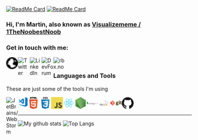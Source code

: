 [![ReadMe Card](https://github-readme-stats.vercel.app/api/pin/?username=visualizememe&repo=bloxy)](https://github.com/visualizememe/bloxy/tree/pre-dev)
[![ReadMe Card](https://github-readme-stats.vercel.app/api/pin/?username=scripterscf&repo=node-cf-router)](https://github.com/scripterscf/node-cf-router)

### Hi, I'm Martin, also known as [Visualizememe / 1TheNoobestNoob][website]

### Get in touch with me:

[<img align="left" alt="rbx.no" width="32px" src="https://raw.githubusercontent.com/iconic/open-iconic/master/svg/globe.svg" />][website]
[<img align="left" alt="Twitter" width="32px" src="https://cdn.jsdelivr.net/npm/simple-icons@v3/icons/twitter.svg" />][twitter]
[<img align="left" alt="LinkedIn" width="32px" src="https://cdn.jsdelivr.net/npm/simple-icons@v3/icons/linkedin.svg" />][linkedin]
<a href="https://devforum.roblox.com/u/1TheNoobestNoob/summary"><img align="left" alt="DevForum" width="32px" src="https://doy2mn9upadnk.cloudfront.net/uploads/default/original/4X/6/b/1/6b16738af0d9f6edcf80e09e6bf38a4c9e7cfb83.png" /></a>
<a href="mailto:m@xnx.no"><img align="left" alt="rbx.no" width="32px" src="https://simpleicons.org/icons/gmail.svg" /></a>

<br />

### Languages and Tools
<p>
  These are just some of the tools I'm using
</p>


<img align="left" alt="JetBrains/WebStorm" width="32px" src="https://resources.jetbrains.com/storage/products/webstorm/img/meta/webstorm_logo_300x300.png" />
<img align="left" alt="Visual Studio Code" width="26px" src="https://raw.githubusercontent.com/github/explore/80688e429a7d4ef2fca1e82350fe8e3517d3494d/topics/visual-studio-code/visual-studio-code.png" />
<img align="left" alt="HTML5" width="32px" src="https://raw.githubusercontent.com/github/explore/80688e429a7d4ef2fca1e82350fe8e3517d3494d/topics/html/html.png" />
<img align="left" alt="CSS3" width="32px" src="https://raw.githubusercontent.com/github/explore/80688e429a7d4ef2fca1e82350fe8e3517d3494d/topics/css/css.png" />
<img align="left" alt="JavaScript" width="32x" src="https://raw.githubusercontent.com/github/explore/80688e429a7d4ef2fca1e82350fe8e3517d3494d/topics/javascript/javascript.png" />
<img align="left" alt="React" width="32px" src="https://raw.githubusercontent.com/github/explore/80688e429a7d4ef2fca1e82350fe8e3517d3494d/topics/react/react.png" />
<img align="left" alt="Node.js" width="32px" src="https://raw.githubusercontent.com/github/explore/80688e429a7d4ef2fca1e82350fe8e3517d3494d/topics/nodejs/nodejs.png" />
<img align="left" alt="MongoDB" width="32px" src="https://raw.githubusercontent.com/github/explore/80688e429a7d4ef2fca1e82350fe8e3517d3494d/topics/mongodb/mongodb.png" />
<img align="left" alt="MySQL" width="32px" src="https://raw.githubusercontent.com/github/explore/80688e429a7d4ef2fca1e82350fe8e3517d3494d/topics/mysql/mysql.png" />
<img align="left" alt="Git" width="32px" src="https://raw.githubusercontent.com/github/explore/80688e429a7d4ef2fca1e82350fe8e3517d3494d/topics/git/git.png" />
<img align="left" alt="GitHub" width="32px" src="https://raw.githubusercontent.com/github/explore/78df643247d429f6cc873026c0622819ad797942/topics/github/github.png" />

<br />
<br />

---

![My github stats](https://github-readme-stats.vercel.app/api?username=visualizememe&show_icons=true&theme=cobalt)
![Top Langs](https://github-readme-stats.vercel.app/api/top-langs/?username=visualizememe&theme=cobalt)

[website]: https://devforum.roblox.com/u/1TheNoobestNoob
[website]: https://rbx.no/
[twitter]: https://twitter.com/1Noobest
[linkedin]: https://www.linkedin.com/in/martin-kriken-785b66199/
